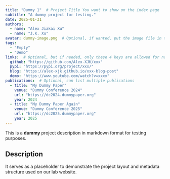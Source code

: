 ```yaml
---
title: "Dummy 1"  # Project Title You want to show on the index page
subtitle: "A dummy project for testing."
date: 2025-01-31
authors:
  - name: "Alex Jiakai Xu"
  - name: "J.K. Xu"
avatar: dummy-image.png  # Optional, if wanted, put the image file in the same directory
tags:
  - "Empty"
  - "Demo"
links:  # Optional, but if needed, only these 4 keys are allowed for now
  github: "https://github.com/Alex-XJK/xxx"
  pypi: "https://pypi.org/project/xxx/"
  blog: "https://alex-xjk.github.io/xxx-blog-post"
  demo: "https://www.youtube.com/watch?v=xxxx"
publications:  # Optional, can list multiple publications
  - title: "My Dummy Paper"
    venue: "Dummy Conference 2024"
    url: "https://dc2024.dummypaper.org"
    year: 2024
  - title: "My Dummy Paper Again"
    venue: "Dummy Conference 2025"
    url: "https://dc2025.dummypaper.org"
    year: 2025
---
```


This is a **dummy** project description in markdown format for testing purposes.

## Description
It serves as a placeholder to demonstrate the project layout and metadata structure used on our lab website.